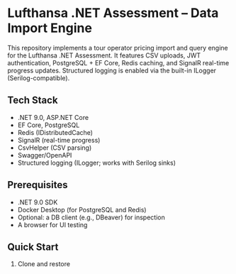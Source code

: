 # Lufthansa .NET Assessment – Data Import Engine

This repository implements a tour operator pricing import and query engine for the Lufthansa .NET Assessment. It features CSV uploads, JWT authentication, PostgreSQL + EF Core, Redis caching, and SignalR real-time progress updates. Structured logging is enabled via the built-in ILogger (Serilog-compatible).

## Tech Stack

- .NET 9.0, ASP.NET Core
- EF Core, PostgreSQL
- Redis (IDistributedCache)
- SignalR (real-time progress)
- CsvHelper (CSV parsing)
- Swagger/OpenAPI
- Structured logging (ILogger; works with Serilog sinks)

## Prerequisites

- .NET 9.0 SDK
- Docker Desktop (for PostgreSQL and Redis)
- Optional: a DB client (e.g., DBeaver) for inspection
- A browser for UI testing

## Quick Start

1) Clone and restore
